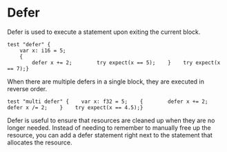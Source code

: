 # Defer

Defer is used to execute a statement upon exiting the current block.

```zig
test "defer" {    
	var x: i16 = 5;
	{        
		defer x += 2;        try expect(x == 5);    }    try expect(x == 7);}
```

When there are multiple defers in a single block, they are executed in reverse order.

```
test "multi defer" {    var x: f32 = 5;    {        defer x += 2;        defer x /= 2;    }    try expect(x == 4.5);}
```

Defer is useful to ensure that resources are cleaned up when they are no longer needed. Instead of needing to remember to manually free up the resource, you can add a defer statement right next to the statement that allocates the resource.